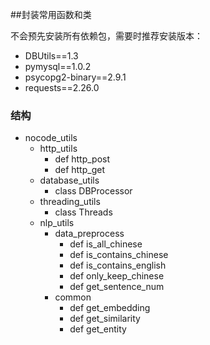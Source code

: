 ##封装常用函数和类

不会预先安装所有依赖包，需要时推荐安装版本：
- DBUtils==1.3
- pymysql==1.0.2
- psycopg2-binary==2.9.1
- requests==2.26.0

### 结构
- nocode_utils
    - http_utils
      - def http_post
      - def http_get
    - database_utils
        - class DBProcessor
    - threading_utils
         - class Threads
    - nlp_utils
      - data_preprocess
        - def is_all_chinese
        - def is_contains_chinese
        - def is_contains_english
        - def only_keep_chinese
        - def get_sentence_num
      - common
        - def get_embedding
        - def get_similarity
        - def get_entity